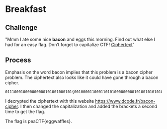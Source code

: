 # Breakfast

## Challenge

"Mmm I ate some nice **bacon** and eggs this morning. Find out what else I had for an easy flag. Don’t forget to capitalize CTF! [Ciphertext](enc.txt)"

## Process

Emphasis on the word bacon implies that this problem is a bacon cipher problem. The ciphertext also looks like it could have gone through a bacon cipher.

```
011100010000000000101001000101{00100001100011010100000000010100101010100010010001}
```

I decrypted the ciphertext with this website https://www.dcode.fr/bacon-cipher. I then changed the capitalization and added the brackets a second time to get the flag.

The flag is peaCTF{eggwaffles}.